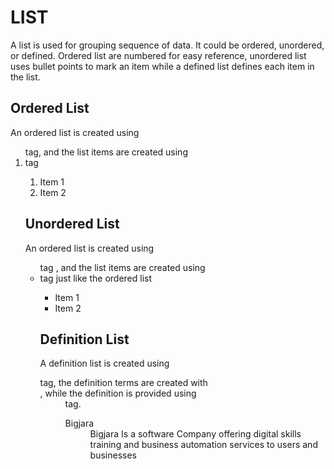 # LIST  
A list is used for grouping sequence of data. 
It could be ordered, unordered, or defined.
Ordered list are numbered for easy reference, unordered list uses bullet points to mark an item while a defined list defines each item in the list.


## Ordered List 
An ordered list is created using <ol> tag, and the list items are created using <li> tag
<ol>
    <li> Item 1 </li> 
    <li> Item 2 </li> 
</ol>

## Unordered List
An ordered list is created using <ul> tag , and the list items are created using <li> tag just like the ordered list

<ul>
    <li> Item 1 </li> 
    <li> Item 2 </li> 
</ul>

## Definition List
A definition list is created using <dl> tag, the definition terms are created with <dt>, while the definition is provided using <dd> tag.

<dl> 
    <dt> Bigjara
        <dd> Bigjara Is a software Company offering digital skills training and business automation services to users and businesses 
        </dd>
    </dt>
</dl>
